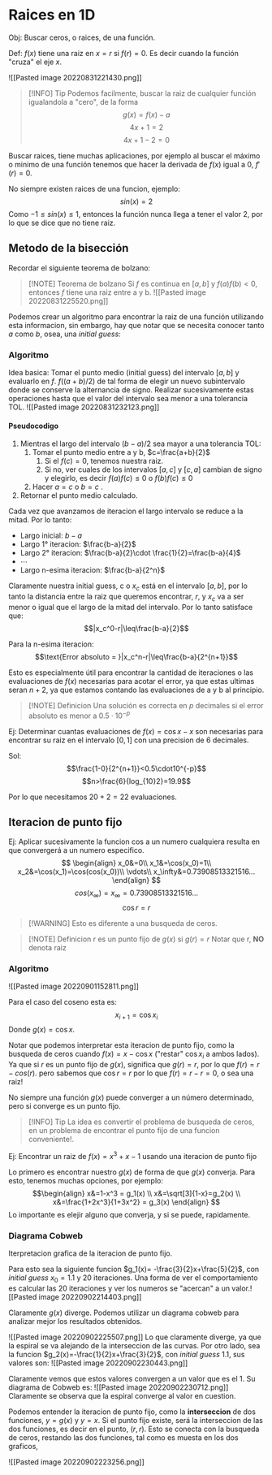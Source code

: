 # Raices en 1D

Obj:  Buscar ceros, o raices, de una función.

Def: $f(x)$ tiene una raiz en $x=r$ si $f(r) =0$.
Es decir cuando la función "cruza" el eje $x$.

![[Pasted image 20220831221430.png]]

>[!INFO] Tip
Podemos facilmente, buscar la raiz de cualquier función igualandola a "cero", de la forma $$g(x)=f(x)-a$$$$4x+1=2$$$$4x+1-2=0$$

Buscar raices, tiene muchas aplicaciones, por ejemplo al buscar el máximo o minimo de una función tenemos que hacer la derivada de $f(x)$ igual a 0, $f'(r)=0$.

No siempre existen raices de una funcion, ejemplo:
$$sin(x)=2$$
Como $-1 \leq sin(x) \leq 1$, entonces la función nunca llega a tener el valor 2, por lo que se dice que no tiene raiz.




## Metodo de la bisección

Recordar el siguiente teorema de bolzano:
>[!NOTE] Teorema de bolzano
>Si $f$ es continua en $[a,b]$ y $f(a)f(b) < 0$, entonces $f$ tiene una raiz entre a y b.
 ![[Pasted image 20220831225520.png]]

Podemos crear un algoritmo para encontrar la raiz de una función utilizando esta informacion, sin embargo, hay que notar que se necesita conocer tanto $a$ como $b$, osea, una *initial guess*:

### Algoritmo
 Idea basica: Tomar el punto medio (initial guess) del intervalo $[a,b]$ y evaluarlo en $f$. $f((a+b)/2)$ de tal forma de elegir un nuevo subintervalo donde se conserve la alternancia de signo. Realizar sucesivamente estas operaciones hasta que el valor del intervalo sea menor a una tolerancia TOL.
![[Pasted image 20220831232123.png]]
#### Pseudocodigo
1. Mientras el largo del intervalo $(b-a)/2$  sea mayor a una tolerancia TOL:
	1.  Tomar el punto medio entre a y b, $c=\frac{a+b}{2}$
		1. Si el $f(c)=0$, tenemos nuestra raiz.
		2. Si no, ver cuales de los intervalos $[a,c]$ y $[c,a]$ cambian de signo y elegirlo, es decir $f(a)f(c)\leq0$ o $f(b)f(c)\leq0$
	2. Hacer $a = c$ o $b=c$ .
2. Retornar el punto medio calculado.

Cada vez que avanzamos de iteracion el largo intervalo se reduce a la mitad.
Por lo tanto:
- Largo inicial: $b-a$
- Largo 1° iteracion: $\frac{b-a}{2}$
- Largo 2° iteracion: $\frac{b-a}{2}\cdot \frac{1}{2}=\frac{b-a}{4}$
- $\cdots$
- Largo n-esima iteracion: $\frac{b-a}{2^n}$

Claramente nuestra initial guess, c o  $x_c$ está en el intervalo $[a,b]$, por lo tanto la distancia entre la raiz que queremos encontrar, $r$,  y $x_c$ va a ser menor  o igual que el largo de la mitad del intervalo.
Por lo tanto satisface que:
$$|x_c^0-r|\leq\frac{b-a}{2}$$


Para la n-esima iteracion:
$$\text{Error absoluto = }|x_c^n-r|\leq\frac{b-a}{2^{n+1}}$$

Esto es especialmente útil para encontrar la cantidad de iteraciones o las evaluaciones de $f(x)$ necesarias para acotar el error, ya que estas ultimas seran $n+2$, ya que estamos contando las evaluaciones de a y b al principio.

>[!NOTE] Definicion
>Una solución es correcta  en $p$ decimales si el error absoluto es menor a $0.5\cdot10^{-p}$

Ej: Determinar cuantas evaluaciones de $f(x)=\cos x-x$ son necesarias para encontrar su raiz en el intervalo $[0,1]$ con una precision de 6 decimales.

Sol: $$\frac{1-0}{2^{n+1}}<0.5\cdot10^{-p}$$$$n>\frac{6}{log_{10}2}=19.9$$

Por lo que necesitamos $20+2=22$ evaluaciones.


## Iteracion de punto fijo

Ej: Aplicar sucesivamente la funcion cos a un numero cualquiera resulta en que convergerá a un numero especifico.
$$
\begin{align}
x_0&=0\\
x_1&=\cos(x_0)=1\\
x_2&=\cos(x_1)=\cos(cos(x_0))\\
\vdots\\
x_\infty&=0.73908513321516...
\end{align}
$$
$$cos(x_\infty)=x_{\infty}=0.73908513321516...$$
$$\cos r=r$$
>[!WARNING]  Esto es diferente a una busqueda de ceros.


>[!NOTE] Definicion
>r es un punto fijo de $g(x)$ si $g(r)=r$
Notar que r, **NO** denota raiz
### Algoritmo

![[Pasted image 20220901152811.png]]

Para el caso del coseno esta es:
$$
x_{i+1}=\cos x_i 
$$ Donde $g(x)= \cos x$.

Notar que podemos interpretar esta iteracion de punto fijo, como la busqueda de ceros cuando $f(x)=  x-\cos x$ ("restar" $\cos x_i$ a ambos lados). Ya que si $r$ es un punto fijo de $g(x)$, significa que $g(r) = r$, por lo que $f(r)=r - cos(r)$. pero sabemos que $\cos r = r$  por lo que $f(r)=r-r=0$, o sea una raiz!

No siempre una función $g(x)$ puede converger a un número determinado, pero si converge es un punto fijo.

>[!INFO] Tip
>La idea es convertir el problema de busqueda de ceros, en un problema de encontrar el punto fijo de una funcion conveniente!.

Ej: Encontrar un raiz de $f(x)=x^3+x-1$ usando una iteracion de punto fijo

Lo primero es encontrar nuestro $g(x)$ de forma de que $g(x)$ converja. Para esto, tenemos muchas opciones, por ejemplo:
$$\begin{align}
x&=1-x^3 = g_1(x) \\
x&=\sqrt[3]{1-x}=g_2(x) \\
x&=\frac{1+2x^3}{1+3x^2} = g_3(x)
\end{align}
$$
Lo importante es elejir alguno que converja, y si se puede, rapidamente.

### Diagrama Cobweb
Iterpretacion grafica de la iteracion de punto fijo.

Para esto sea la siguiente funcion $g_1(x)= -\frac{3}{2}x+\frac{5}{2}$, con *initial guess* $x_0=1.1$ y 20 iteraciones. Una forma de ver el comportamiento es calcular las 20 iteraciones y ver los numeros se "acercan" a un valor.![[Pasted image 20220902214403.png]]

Claramente $g(x)$ diverge. Podemos utilizar un diagrama cobweb para analizar mejor los resultados obtenidos.

![[Pasted image 20220902225507.png]]
Lo que claramente diverge, ya que la espiral se va alejando de la interseccion de las curvas.
Por otro lado, sea la funcion $g_2(x)=-\frac{1}{2}x+\frac{3}{2}$, con *initial guess* 1.1, sus valores son:
![[Pasted image 20220902230443.png]]

Claramente vemos que estos valores convergen a un valor que es el 1. Su diagrama de Cobweb es:
![[Pasted image 20220902230712.png]]
Claramente se observa que la espiral converge al valor en cuestion.


Podemos entender la iteracion de punto fijo, como la **interseccion** de dos funciones, $y=g(x)$ y $y=x$. Si el punto fijo existe, será la interseccion de las dos funciones, es decir en el punto, $(r,r)$. 
Esto se conecta con la busqueda de ceros, restando las dos funciones, tal como es muesta en los dos graficos,



![[Pasted image 20220902223256.png]]



